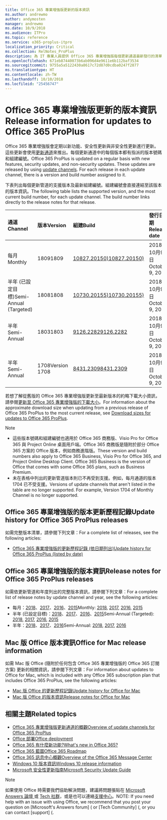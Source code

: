 ```yaml
---
title: Office 365 專業增強版更新的版本資訊
ms.author: andrewmo
author: andymosten
manager: andrewmo
ms.date: 10/9/2018
ms.audience: ITPro
ms.topic: reference
ms.service: o365-proplus-itpro
localization_priority: Critical
ms.collection: RelNotes_ProPlus
description: 為 IT 專業人員提供 Office 365 專業增強版每個更新通道最新發行的清單，以及版本資訊和更新歷程記錄的連結
ms.openlocfilehash: 671eb87440073b6ab096d4e9611e6b112baf3534
ms.sourcegitcommit: 9755a5a5122430a8617c72d87d0cdba0247f2877
ms.translationtype: HT
ms.contentlocale: zh-TW
ms.lasthandoff: 10/10/2018
ms.locfileid: "25456747"
---
```

# <a name="release-information-for-updates-to-office-365-proplus"></a><span data-ttu-id="c5279-103">Office 365 專業增強版更新的版本資訊</span><span class="sxs-lookup"><span data-stu-id="c5279-103">Release information for updates to Office 365 ProPlus</span></span>

<span data-ttu-id="c5279-p101">Office 365 專業增強版會定期以新功能、安全性更新與非安全性更新進行更新。這些更新會使用[更新通道](https://docs.microsoft.com/DeployOffice/overview-of-update-channels-for-office-365-proplus)來推出。每個更新通道中的每個版本都有指派的版本號碼和組建編號。</span><span class="sxs-lookup"><span data-stu-id="c5279-p101">Office 365 ProPlus is updated on a regular basis with new features, security updates, and non-security updates. These updates are released by using [update channels](https://docs.microsoft.com/DeployOffice/overview-of-update-channels-for-office-365-proplus). For each release in each update channel, there is a version and build number assigned to it.</span></span> 

<span data-ttu-id="c5279-p102">下表列出每個更新管道的支援版本及最新組建編號。組建編號會直接連結至該版本的版本資訊。</span><span class="sxs-lookup"><span data-stu-id="c5279-p102">The following table lists the supported version, and the most current build number, for each update channel. The build number links directly to the release notes for that release.</span></span> 

  
|<span data-ttu-id="c5279-109">**通道**</span><span class="sxs-lookup"><span data-stu-id="c5279-109">**Channel**</span></span>|<span data-ttu-id="c5279-110">**版本**</span><span class="sxs-lookup"><span data-stu-id="c5279-110">**Version**</span></span>|<span data-ttu-id="c5279-111">**組建**</span><span class="sxs-lookup"><span data-stu-id="c5279-111">**Build**</span></span>|<span data-ttu-id="c5279-112">**發行日期**</span><span class="sxs-lookup"><span data-stu-id="c5279-112">**Release date**</span></span>|<span data-ttu-id="c5279-113">**支援之前的版本**</span><span class="sxs-lookup"><span data-stu-id="c5279-113">**Version supported until**</span></span>|
|:-----|:-----|:-----|:-----|:-----|
|<span data-ttu-id="c5279-114">每月</span><span class="sxs-lookup"><span data-stu-id="c5279-114">Monthly</span></span>  <br/> |<span data-ttu-id="c5279-115">1809</span><span class="sxs-lookup"><span data-stu-id="c5279-115">1809</span></span>  <br/> |[<span data-ttu-id="c5279-116">10827.20150)</span><span class="sxs-lookup"><span data-stu-id="c5279-116">10827.20150)</span></span>](monthly-channel-2018.md#version-1809-october-9)  <br/> | <span data-ttu-id="c5279-117">2018年10月9日</span><span class="sxs-lookup"><span data-stu-id="c5279-117">October 9, 2018</span></span>  <br/> |<span data-ttu-id="c5279-118">發行版本 1810</span><span class="sxs-lookup"><span data-stu-id="c5279-118">Version 1808 is released</span></span> <br/>|
|<span data-ttu-id="c5279-119">半年 (已設定目標)</span><span class="sxs-lookup"><span data-stu-id="c5279-119">Semi-Annual (Targeted)</span></span>  <br/> |<span data-ttu-id="c5279-120">1808</span><span class="sxs-lookup"><span data-stu-id="c5279-120">1808</span></span>  <br/> |[<span data-ttu-id="c5279-121">10730.20155)</span><span class="sxs-lookup"><span data-stu-id="c5279-121">10730.20155)</span></span>](semi-annual-channel-targeted-2018.md#version-1808-october-9)  <br/> | <span data-ttu-id="c5279-122">2018年10月9日</span><span class="sxs-lookup"><span data-stu-id="c5279-122">October 9, 2018</span></span>  <br/> | <span data-ttu-id="c5279-123">2019年3月13日</span><span class="sxs-lookup"><span data-stu-id="c5279-123">March 13, 2019</span></span> <br/>|
|<span data-ttu-id="c5279-124">半年</span><span class="sxs-lookup"><span data-stu-id="c5279-124">Semi-Annual</span></span> <br/> |<span data-ttu-id="c5279-125">1803</span><span class="sxs-lookup"><span data-stu-id="c5279-125">1803</span></span>  <br/> | [<span data-ttu-id="c5279-126">9126.2282</span><span class="sxs-lookup"><span data-stu-id="c5279-126">9126.2282</span></span>](semi-annual-channel-2018.md#version-1803-october-9) <br/> |<span data-ttu-id="c5279-127">2018年10月9日</span><span class="sxs-lookup"><span data-stu-id="c5279-127">October 9, 2018</span></span>  <br/> | <span data-ttu-id="c5279-128">2019年12月10日</span><span class="sxs-lookup"><span data-stu-id="c5279-128">December 10, 2019</span></span> <br/>|
|<span data-ttu-id="c5279-129">半年</span><span class="sxs-lookup"><span data-stu-id="c5279-129">Semi-Annual</span></span> <br/> |<span data-ttu-id="c5279-130">1708</span><span class="sxs-lookup"><span data-stu-id="c5279-130">Version 1708</span></span>  <br/> |[<span data-ttu-id="c5279-131">8431.2309</span><span class="sxs-lookup"><span data-stu-id="c5279-131">8431.2309</span></span>](semi-annual-channel-2018.md#version-1708-october-9)  <br/> |<span data-ttu-id="c5279-132">2018年10月9日</span><span class="sxs-lookup"><span data-stu-id="c5279-132">October 9, 2018</span></span>  <br/> | <span data-ttu-id="c5279-133">2019年3月13日</span><span class="sxs-lookup"><span data-stu-id="c5279-133">March 13, 2019</span></span> <br/>|

<span data-ttu-id="c5279-134">若想了解從舊版的 Office 365 專業增強版更新至最新版本的約略下載大小資訊，請參閱[更新至 Office 365 專業增強版的下載大小](download-sizes-office365-proplus-updates.md)。</span><span class="sxs-lookup"><span data-stu-id="c5279-134">For information about the approximate download size when updating from a previous release of Office 365 ProPlus to the most current release, see [Download sizes for updates to Office 365 ProPlus](download-sizes-office365-proplus-updates.md).</span></span>

> [!NOTE]
> - <span data-ttu-id="c5279-p103">這些版本號碼和組建編號也適用於 Office 365 商務版、Visio Pro for Office 365 與 Project Online 桌面用戶端。Office 365 商務版是隨附於部分 Office 365 方案的 Office 版本，例如商務進階版。</span><span class="sxs-lookup"><span data-stu-id="c5279-p103">These version and build numbers also apply to Office 365 Business, Visio Pro for Office 365, and Project Online Desktop Client. Office 365 Business is the version of Office that comes with some Office 365 plans, such as Business Premium.</span></span>
> - <span data-ttu-id="c5279-p104">未在表格中列出的更新管道版本則已不再受到支援。例如，每月通道的版本 1704 已不受支援。</span><span class="sxs-lookup"><span data-stu-id="c5279-p104">Versions of update channels that aren't listed in the table are no longer supported. For example, Version 1704 of Monthly Channel is no longer supported.</span></span> 


## <a name="update-history-for-office-365-proplus-releases"></a><span data-ttu-id="c5279-139">Office 365 專業增強版的版本更新歷程記錄</span><span class="sxs-lookup"><span data-stu-id="c5279-139">Update history for Office 365 ProPlus releases</span></span>

<span data-ttu-id="c5279-140">如需完整版本清單，請參閱下列文章：</span><span class="sxs-lookup"><span data-stu-id="c5279-140">For a complete list of releases, see the following articles:</span></span>
 - [<span data-ttu-id="c5279-141">Office 365 專業增強版的更新歷程記錄 (依日期列出)</span><span class="sxs-lookup"><span data-stu-id="c5279-141">Update history for Office 365 ProPlus (listed by date)</span></span>](update-history-office365-proplus-by-date.md)

## <a name="release-notes-for-office-365-proplus-releases"></a><span data-ttu-id="c5279-142">Office 365 專業增強版的版本資訊</span><span class="sxs-lookup"><span data-stu-id="c5279-142">Release notes for Office 365 ProPlus releases</span></span>

<span data-ttu-id="c5279-143">如需依更新管道和年度列出的完整版本資訊，請參閱下列文章︰</span><span class="sxs-lookup"><span data-stu-id="c5279-143">For a complete list of release notes by update channel and year, see the following articles:</span></span>
 - <span data-ttu-id="c5279-144">每月：[2018](monthly-channel-2018.md)、[2017](monthly-channel-2017.md)、[2016](monthly-channel-2016.md)、[2015](monthly-channel-2015.md)</span><span class="sxs-lookup"><span data-stu-id="c5279-144">Monthly: [2018](monthly-channel-2018.md), [2017](monthly-channel-2017.md), [2016](monthly-channel-2016.md), [2015](monthly-channel-2015.md)</span></span>
 - <span data-ttu-id="c5279-145">半年 (已設定目標)：[2018](semi-annual-channel-targeted-2018.md)、[2017](semi-annual-channel-targeted-2017.md)、[2016](semi-annual-channel-targeted-2016.md)、[2015](semi-annual-channel-targeted-2015.md)</span><span class="sxs-lookup"><span data-stu-id="c5279-145">Semi-Annual (Targeted): [2018](semi-annual-channel-targeted-2018.md), [2017](semi-annual-channel-targeted-2017.md), [2016](semi-annual-channel-targeted-2016.md), [2015](semi-annual-channel-targeted-2015.md)</span></span>
 - <span data-ttu-id="c5279-146">半年：[2018](semi-annual-channel-2018.md)、[2017](semi-annual-channel-2017.md)、[2016](semi-annual-channel-2016.md)</span><span class="sxs-lookup"><span data-stu-id="c5279-146">Semi-Annual: [2018](semi-annual-channel-2018.md), [2017](semi-annual-channel-2017.md), [2016](semi-annual-channel-2016.md)</span></span>

## <a name="office-for-mac-release-information"></a><span data-ttu-id="c5279-147">Mac 版 Office 版本資訊</span><span class="sxs-lookup"><span data-stu-id="c5279-147">Office for Mac release information</span></span>

<span data-ttu-id="c5279-148">如需 Mac 版 Office (隨附於任何包含 Office 365 專業增強版的 Office 365 訂閱方案) 更新的相關資訊，請參閱下列文章：</span><span class="sxs-lookup"><span data-stu-id="c5279-148">For information about updates to Office for Mac, which is included with any Office 365 subscription plan that includes Office 365 ProPlus, see the following articles:</span></span>
 - [<span data-ttu-id="c5279-149">Mac 版 Office 的更新歷程記錄</span><span class="sxs-lookup"><span data-stu-id="c5279-149">Update history for Office for Mac</span></span>](update-history-office-for-mac.md)
 - [<span data-ttu-id="c5279-150">Mac 版 Office 的版本資訊</span><span class="sxs-lookup"><span data-stu-id="c5279-150">Release notes for Office for Mac</span></span>](release-notes-office-for-mac.md)


## <a name="related-topics"></a><span data-ttu-id="c5279-151">相關主題</span><span class="sxs-lookup"><span data-stu-id="c5279-151">Related topics</span></span>

- [<span data-ttu-id="c5279-152">Office 365 專業增強版更新通道的概觀</span><span class="sxs-lookup"><span data-stu-id="c5279-152">Overview of update channels for Office 365 ProPlus</span></span>](https://docs.microsoft.com/DeployOffice/overview-of-update-channels-for-office-365-proplus)
- [<span data-ttu-id="c5279-153">Office 部署</span><span class="sxs-lookup"><span data-stu-id="c5279-153">Office deployment</span></span>](https://docs.microsoft.com/deployoffice/)
- [<span data-ttu-id="c5279-154">Office 365 有什麼新功能?</span><span class="sxs-lookup"><span data-stu-id="c5279-154">What's new in Office 365?</span></span>](https://support.office.com/article/95c8d81d-08ba-42c1-914f-bca4603e1426)
- [<span data-ttu-id="c5279-155">Office 365 藍圖</span><span class="sxs-lookup"><span data-stu-id="c5279-155">Office 365 Roadmap</span></span>](https://products.office.com/business/office-365-roadmap)
- [<span data-ttu-id="c5279-156">Office 365 訊息中心概觀</span><span class="sxs-lookup"><span data-stu-id="c5279-156">Overview of the Office 365 Message Center</span></span>](https://support.office.com/article/38fb3333-bfcc-4340-a37b-deda509c2093)
- [<span data-ttu-id="c5279-157">Windows 10 版本資訊</span><span class="sxs-lookup"><span data-stu-id="c5279-157">Windows 10 release information</span></span>](https://www.microsoft.com/itpro/windows-10/release-information)
- [<span data-ttu-id="c5279-158">Microsoft 安全性更新指南</span><span class="sxs-lookup"><span data-stu-id="c5279-158">Microsoft Security Update Guide</span></span>](https://portal.msrc.microsoft.com/)

> [!NOTE]
> <span data-ttu-id="c5279-159">如果使用 Office 時需要我們協助解決問題，建議將問題張貼在 [Microsoft Answers 論壇 ](https://answers.microsoft.com/) 或 [Tech 社群](https://techcommunity.microsoft.com/)，或是也可以連絡[支援中心](https://support.microsoft.com/contactus)。</span><span class="sxs-lookup"><span data-stu-id="c5279-159">NOTE: If you need help with an issue with using Office, we recommend that you post your question on [Microsoft's Answers forum] ([](https://answers.microsoft.com/) or [Tech Community] ([](https://techcommunity.microsoft.com/), or you can contact [support] ([](https://support.microsoft.com/contactus).</span></span>
